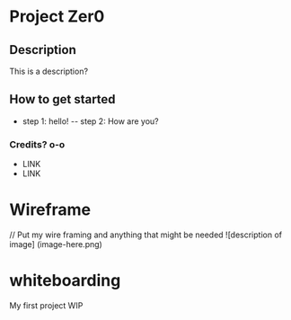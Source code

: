 # Project Zer0
## Description
This is a description?

## How to get started
- step 1: hello!
-- step 2: How are you?
### Credits? o-o
- LINK
- LINK

# Wireframe
// Put my wire framing and anything that might be needed
![description of image] (image-here.png)
# whiteboarding

My first project WIP
